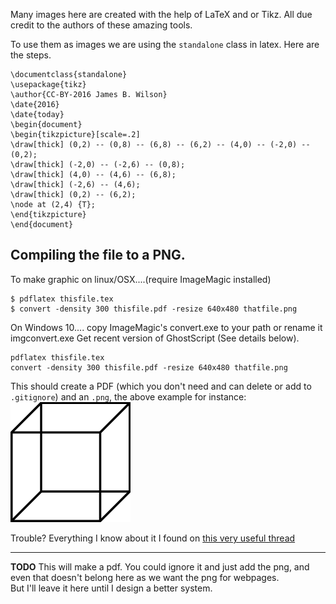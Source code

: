 Many images here are created with the help of LaTeX and or Tikz.  All due credit to the authors of these amazing tools.

To use them as images we are using the `standalone` class in latex.  Here are the steps.

```
\documentclass{standalone}
\usepackage{tikz}
\author{CC-BY-2016 James B. Wilson}
\date{2016}
\date{today}
\begin{document}
\begin{tikzpicture}[scale=.2]
\draw[thick] (0,2) -- (0,8) -- (6,8) -- (6,2) -- (4,0) -- (-2,0) -- (0,2);
\draw[thick] (-2,0) -- (-2,6) -- (0,8);
\draw[thick] (4,0) -- (4,6) -- (6,8);
\draw[thick] (-2,6) -- (4,6);
\draw[thick] (0,2) -- (6,2);
\node at (2,4) {T};
\end{tikzpicture}
\end{document}
```

## Compiling the file to a PNG.

To make graphic on linux/OSX....(require ImageMagic installed)
```
$ pdflatex thisfile.tex
$ convert -density 300 thisfile.pdf -resize 640x480 thatfile.png 
```
On Windows 10.... copy ImageMagic's convert.exe to your path or rename it imgconvert.exe
Get recent version of GhostScript (See details below).
```
pdflatex thisfile.tex
convert -density 300 thisfile.pdf -resize 640x480 thatfile.png 
```
This should create a PDF (which you don't need and can delete or add to `.gitignore`) and an `.png`, the above example for instance:
![Simple Tensor](simple-tensor.png)

Trouble? Everything I know about it I found on [this very useful thread](https://tex.stackexchange.com/questions/11866/compile-a-latex-document-into-a-png-image-thats-as-short-as-possible/11880#11880)

---
**TODO** This will make a pdf.  You could ignore it and just add the png, 
and even that doesn't belong here as we want the png for webpages.  
But I'll leave it here until I design a better system.
